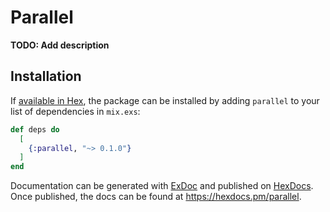 # Parallel

**TODO: Add description**

## Installation

If [available in Hex](https://hex.pm/docs/publish), the package can be installed
by adding `parallel` to your list of dependencies in `mix.exs`:

```elixir
def deps do
  [
    {:parallel, "~> 0.1.0"}
  ]
end
```

Documentation can be generated with [ExDoc](https://github.com/elixir-lang/ex_doc)
and published on [HexDocs](https://hexdocs.pm). Once published, the docs can
be found at <https://hexdocs.pm/parallel>.

